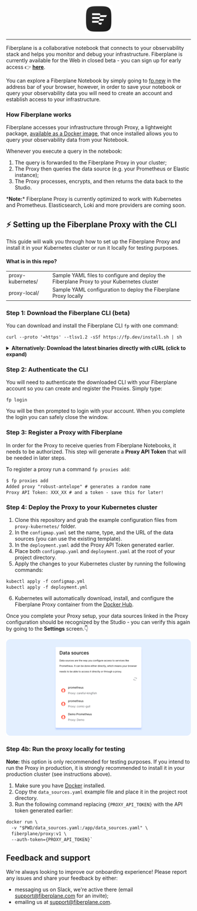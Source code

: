 <div align="center">
  <img alt="Fiberplane Logo" src="assets/fp-logo.svg" height="75"/>
  <hr style="border-width: 0.25em"></hr>
</div>

Fiberplane is a collaborative notebook that connects to your observability stack and helps you monitor and debug your infrastructure. Fiberplane is currently available for the Web in closed beta - you can sign up for early access 👉 **[here](https://fiberplane.dev)**.

You can explore a Fiberplane Notebook by simply going to [fp.new](https://fp.new) in the address bar of your browser, however, in order to save your notebook or query your observability data you will need to create an account and establish access to your infrastructure.

### How Fiberplane works

Fiberplane accesses your infrastructure through Proxy, a lightweight package, [available as a Docker image](https://hub.docker.com/r/fiberplane/proxy), that once installed allows you to query your observability data from your Notebook.

Whenever you execute a query in the notebook:

1. The query is forwarded to the Fiberplane Proxy in your cluster;
2. The Proxy then queries the data source (e.g. your Prometheus or Elastic instance);
3. The Proxy processes, encrypts, and then returns the data back to the Studio.

\***Note:**\* Fiberplane Proxy is currently optimized to work with Kubernetes and Prometheus. Elasticsearch, Loki and more providers are coming soon.

## ⚡️ Setting up the Fiberplane Proxy with the CLI

This guide will walk you through how to set up the Fiberplane Proxy and install it in your Kubernetes cluster or run it locally for testing purposes.

#### What is in this repo?

<table>
<tr>
    <td>proxy-kubernetes/</td>
    <td>Sample YAML files to configure and deploy the Fiberplane Proxy to your Kubernetes cluster </td>
</tr>
<tr>
    <td>proxy-local/</td>
    <td>Sample YAML configuration to deploy the Fiberplane Proxy locally</td>
</tr>
</table>

### Step 1: Download the Fiberplane CLI (beta)

You can download and install the Fiberplane CLI `fp` with one command:

```shell
curl --proto '=https' --tlsv1.2 -sSf https://fp.dev/install.sh | sh
```

<details>
<summary><strong>Alternatively: Download the latest binaries directly with cURL (click to expand)</strong></summary>

Mac (Apple Silicon):

```shell
curl -O https://fp.dev/fp/latest/aarch64-apple-darwin/fp
chmod 755 ./fp
```

Mac (Intel):

```shell
curl -O https://fp.dev/fp/latest/x86_64-apple-darwin/fp
chmod 755 ./fp
```

Linux / Windows (WSL):

```shell
curl -O https://fp.dev/fp/latest/x86_64-unknown-linux-gnu/fp
chmod 755 ./fp
```


</details>

### Step 2: Authenticate the CLI

You will need to authenticate the downloaded CLI with your Fiberplane account so you can create and register the Proxies. Simply type:

```shell
fp login
```

You will be then prompted to login with your account. When you complete the login you can safely close the window.


### Step 3: Register a Proxy with Fiberplane

In order for the Proxy to receive queries from Fiberplane Notebooks, it needs to be authorized. This step will generate a **Proxy API Token** that will be needed in later steps.

To register a proxy run a command `fp proxies add`:

```
$ fp proxies add
Added proxy "robust-antelope" # generates a random name
Proxy API Token: XXX_XX # and a token - save this for later!
```

### Step 4: Deploy the Proxy to your Kubernetes cluster

1. Clone this repository and grab the example configuration files from `proxy-kubernetes/` folder.
2. In the `configmap.yaml` set the name, type, and the URL of the data sources (you can use the existing template).
3. In the `deployment.yaml` add the Proxy API Token generated earlier.
4. Place both `configmap.yaml` and `deployment.yaml` at the root of your project directory.
5. Apply the changes to your Kubernetes cluster by running the following commands:

```shell
kubectl apply -f configmap.yml
kubectl apply -f deployment.yml
```

6. Kubernetes will automatically download, install, and configure the Fiberplane Proxy container from the [Docker Hub](https://hub.docker.com/r/fiberplane/proxy).

Once you complete your Proxy setup, your data sources linked in the Proxy configuration should be recognized by the Studio - you can verify this again by going to the **Settings** screen.👇

![List of data sources in settings](assets/proxy-datasource.png)

### Step 4b: Run the proxy locally for testing

**Note:** this option is only recommended for testing purposes. If you intend to run the Proxy in production, it is strongly recommended to install it in your production cluster (see instructions above).

1. Make sure you have [Docker](https://docs.docker.com/get-docker/) installed.
2. Copy the `data_sources.yaml` example file and place it in the project root directory.
3. Run the following command replacing `{PROXY_API_TOKEN}` with the API token generated earlier:

```shell
docker run \
  -v "$PWD/data_sources.yaml:/app/data_sources.yaml" \
  fiberplane/proxy:v1 \
  --auth-token={PROXY_API_TOKEN}`
```

## Feedback and support

We're always looking to improve our onboarding experience! Please report any issues and share your feedback by either:

-   messaging us on Slack, we're active there (email [support@fiberplane.com](mailto:support@fiberplane.com) for an invite);
-   emailing us at [support@fiberplane.com](mailto:support@fiberplane.com).
